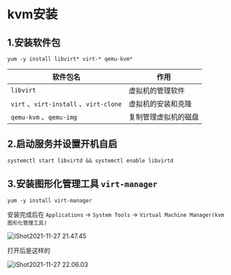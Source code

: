 # kvm安装

## 1.安装软件包

```shell
yum -y install libvirt* virt-* qemu-kvm* 
```

   

| 软件包名                               | 作用                 |
| -------------------------------------- | -------------------- |
| `libvirt`                              | 虚拟机的管理软件     |
| `virt` 、`virt-install` 、`virt-clone` | 虚拟机的安装和克隆   |
| `qemu-kvm` 、`qemu-img`                | 复制管理虚拟机的磁盘 |



## 2.启动服务并设置开机自启

```shell
systemctl start libvirtd && systemctl enable libvirtd
```



## 3.安装图形化管理工具 `virt-manager`

```shell
yum -y install virt-manager
```



安装完成后在 `Applications` ->  `System Tools` -> `Virtual Machine Manager(kvm图形化管理工具)`

![iShot2021-11-27 21.47.45](https://gitea.pptfz.cn/pptfz/picgo-images/raw/branch/master/img/iShot2021-11-27%2021.47.45.png)



打开后是这样的

![iShot2021-11-27 22.06.03](https://gitea.pptfz.cn/pptfz/picgo-images/raw/branch/master/img/iShot2021-11-27%2022.06.03.png)











